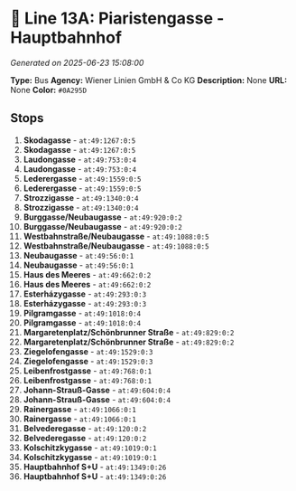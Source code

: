 # 🚌 Line 13A: Piaristengasse - Hauptbahnhof

*Generated on 2025-06-23 15:08:00*

**Type:** Bus
**Agency:** Wiener Linien GmbH & Co KG
**Description:** None
**URL:** None
**Color:** `#0A295D`

## Stops

1. **Skodagasse** - `at:49:1267:0:5`
2. **Skodagasse** - `at:49:1267:0:5`
3. **Laudongasse** - `at:49:753:0:4`
4. **Laudongasse** - `at:49:753:0:4`
5. **Lederergasse** - `at:49:1559:0:5`
6. **Lederergasse** - `at:49:1559:0:5`
7. **Strozzigasse** - `at:49:1340:0:4`
8. **Strozzigasse** - `at:49:1340:0:4`
9. **Burggasse/Neubaugasse** - `at:49:920:0:2`
10. **Burggasse/Neubaugasse** - `at:49:920:0:2`
11. **Westbahnstraße/Neubaugasse** - `at:49:1088:0:5`
12. **Westbahnstraße/Neubaugasse** - `at:49:1088:0:5`
13. **Neubaugasse** - `at:49:56:0:1`
14. **Neubaugasse** - `at:49:56:0:1`
15. **Haus des Meeres** - `at:49:662:0:2`
16. **Haus des Meeres** - `at:49:662:0:2`
17. **Esterházygasse** - `at:49:293:0:3`
18. **Esterházygasse** - `at:49:293:0:3`
19. **Pilgramgasse** - `at:49:1018:0:4`
20. **Pilgramgasse** - `at:49:1018:0:4`
21. **Margaretenplatz/Schönbrunner Straße** - `at:49:829:0:2`
22. **Margaretenplatz/Schönbrunner Straße** - `at:49:829:0:2`
23. **Ziegelofengasse** - `at:49:1529:0:3`
24. **Ziegelofengasse** - `at:49:1529:0:3`
25. **Leibenfrostgasse** - `at:49:768:0:1`
26. **Leibenfrostgasse** - `at:49:768:0:1`
27. **Johann-Strauß-Gasse** - `at:49:604:0:4`
28. **Johann-Strauß-Gasse** - `at:49:604:0:4`
29. **Rainergasse** - `at:49:1066:0:1`
30. **Rainergasse** - `at:49:1066:0:1`
31. **Belvederegasse** - `at:49:120:0:2`
32. **Belvederegasse** - `at:49:120:0:2`
33. **Kolschitzkygasse** - `at:49:1019:0:1`
34. **Kolschitzkygasse** - `at:49:1019:0:1`
35. **Hauptbahnhof S+U** - `at:49:1349:0:26`
36. **Hauptbahnhof S+U** - `at:49:1349:0:26`